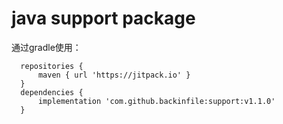 # java support package


通过gradle使用：
  
  ```
    repositories {
        maven { url 'https://jitpack.io' }
    }
    dependencies {
        implementation 'com.github.backinfile:support:v1.1.0'
    }
  ```
